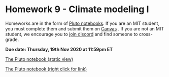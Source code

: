 # Homework 9 - Climate modeling I

Homeworks are in the form of [Pluto notebooks](https://github.com/fonsp/Pluto.jl). If you are an MIT student, you must complete them and submit them on [Canvas](https://canvas.mit.edu/courses/5637) . If you are not an MIT student, we encourage you to [join discord](https://discord.gg/Z5qnVf8) and find someone to cross-grade.

**Due date: Thursday, 19th Nov 2020 at 11:59pm ET**

[The Pluto notebook (static view)](https://htmlview.glitch.me/?https://github.com/mitmath/18S191/blob/Fall20/homework/homework9/hw9.html)

[The Pluto notebook (right click for link)](https://raw.githubusercontent.com/mitmath/18S191/Fall20/homework/homework9/hw9.jl)
